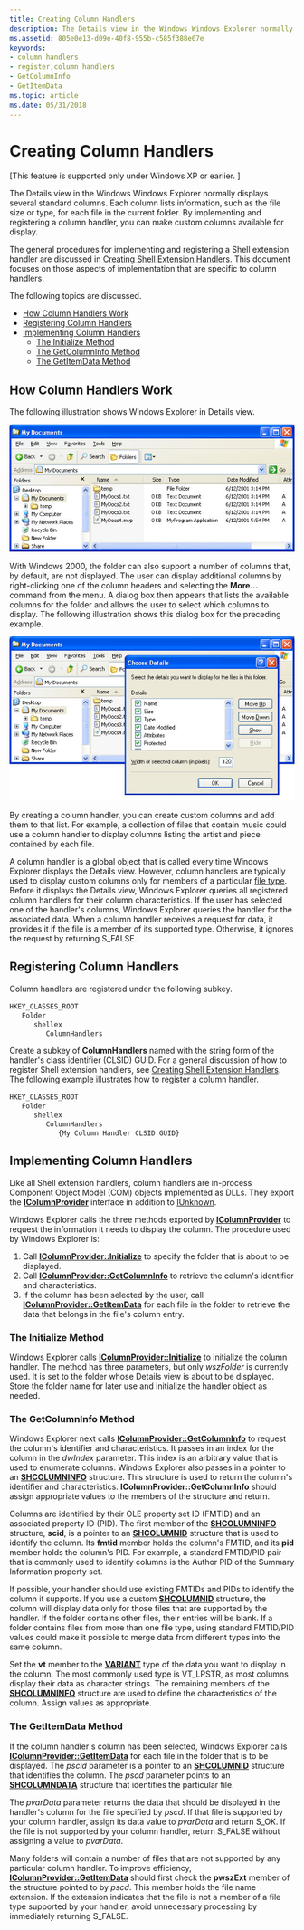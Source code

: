 ```yaml
---
title: Creating Column Handlers
description: The Details view in the Windows Windows Explorer normally displays several standard columns.
ms.assetid: 805e0e13-d09e-40f8-955b-c585f388e07e
keywords:
- column handlers
- register,column handlers
- GetColumnInfo
- GetItemData
ms.topic: article
ms.date: 05/31/2018
---
```


# Creating Column Handlers

\[This feature is supported only under Windows XP or earlier. \]

The Details view in the Windows Windows Explorer normally displays several standard columns. Each column lists information, such as the file size or type, for each file in the current folder. By implementing and registering a column handler, you can make custom columns available for display.

The general procedures for implementing and registering a Shell extension handler are discussed in [Creating Shell Extension Handlers](/windows/desktop/shell/handlers). This document focuses on those aspects of implementation that are specific to column handlers.

The following topics are discussed.

-   [How Column Handlers Work](#how-column-handlers-work)
-   [Registering Column Handlers](#registering-column-handlers)
-   [Implementing Column Handlers](#implementing-column-handlers)
    -   [The Initialize Method](#the-initialize-method)
    -   [The GetColumnInfo Method](#the-getcolumninfo-method)
    -   [The GetItemData Method](#the-getitemdata-method)

## How Column Handlers Work

The following illustration shows Windows Explorer in Details view.

![screen shot of windows explorer in details view](images/columnproviderhandler1.jpg)

With Windows 2000, the folder can also support a number of columns that, by default, are not displayed. The user can display additional columns by right-clicking one of the column headers and selecting the **More...** command from the menu. A dialog box then appears that lists the available columns for the folder and allows the user to select which columns to display. The following illustration shows this dialog box for the preceding example.

![screen shot of windows explorer with the choose details dialog box displayed](images/columnproviderhandler2.jpg)

By creating a column handler, you can create custom columns and add them to that list. For example, a collection of files that contain music could use a column handler to display columns listing the artist and piece contained by each file.

A column handler is a global object that is called every time Windows Explorer displays the Details view. However, column handlers are typically used to display custom columns only for members of a particular [file type](/windows/desktop/shell/fa-file-types). Before it displays the Details view, Windows Explorer queries all registered column handlers for their column characteristics. If the user has selected one of the handler's columns, Windows Explorer queries the handler for the associated data. When a column handler receives a request for data, it provides it if the file is a member of its supported type. Otherwise, it ignores the request by returning S\_FALSE.

## Registering Column Handlers

Column handlers are registered under the following subkey.

```
HKEY_CLASSES_ROOT
   Folder
      shellex
         ColumnHandlers
```

Create a subkey of **ColumnHandlers** named with the string form of the handler's class identifier (CLSID) GUID. For a general discussion of how to register Shell extension handlers, see [Creating Shell Extension Handlers](/windows/desktop/shell/handlers). The following example illustrates how to register a column handler.

```
HKEY_CLASSES_ROOT
   Folder
      shellex
         ColumnHandlers
            {My Column Handler CLSID GUID}
```

## Implementing Column Handlers

Like all Shell extension handlers, column handlers are in-process Component Object Model (COM) objects implemented as DLLs. They export the [**IColumnProvider**](/windows/desktop/api/shlobj/nn-shlobj-icolumnprovider) interface in addition to [IUnknown](/windows/win32/api/unknwn/nn-unknwn-iunknown).

Windows Explorer calls the three methods exported by [**IColumnProvider**](/windows/desktop/api/shlobj/nn-shlobj-icolumnprovider) to request the information it needs to display the column. The procedure used by Windows Explorer is:

1.  Call [**IColumnProvider::Initialize**](/windows/desktop/api/shlobj/nf-shlobj-icolumnprovider-initialize) to specify the folder that is about to be displayed.
2.  Call [**IColumnProvider::GetColumnInfo**](/windows/desktop/api/shlobj/nf-shlobj-icolumnprovider-getcolumninfo) to retrieve the column's identifier and characteristics.
3.  If the column has been selected by the user, call [**IColumnProvider::GetItemData**](/windows/desktop/api/shlobj/nf-shlobj-icolumnprovider-getitemdata) for each file in the folder to retrieve the data that belongs in the file's column entry.

### The Initialize Method

Windows Explorer calls [**IColumnProvider::Initialize**](/windows/desktop/api/shlobj/nf-shlobj-icolumnprovider-initialize) to initialize the column handler. The method has three parameters, but only *wszFolder* is currently used. It is set to the folder whose Details view is about to be displayed. Store the folder name for later use and initialize the handler object as needed.

### The GetColumnInfo Method

Windows Explorer next calls [**IColumnProvider::GetColumnInfo**](/windows/desktop/api/shlobj/nf-shlobj-icolumnprovider-getcolumninfo) to request the column's identifier and characteristics. It passes in an index for the column in the *dwIndex* parameter. This index is an arbitrary value that is used to enumerate columns. Windows Explorer also passes in a pointer to an [**SHCOLUMNINFO**](/windows/desktop/api/shlobj/ns-shlobj-shcolumninfo) structure. This structure is used to return the column's identifier and characteristics. **IColumnProvider::GetColumnInfo** should assign appropriate values to the members of the structure and return.

Columns are identified by their OLE property set ID (FMTID) and an associated property ID (PID). The first member of the [**SHCOLUMNINFO**](/windows/desktop/api/shlobj/ns-shlobj-shcolumninfo) structure, **scid**, is a pointer to an [**SHCOLUMNID**](/windows/desktop/shell/objects) structure that is used to identify the column. Its **fmtid** member holds the column's FMTID, and its **pid** member holds the column's PID. For example, a standard FMTID/PID pair that is commonly used to identify columns is the Author PID of the Summary Information property set.

If possible, your handler should use existing FMTIDs and PIDs to identify the column it supports. If you use a custom [**SHCOLUMNID**](/windows/desktop/shell/objects) structure, the column will display data only for those files that are supported by the handler. If the folder contains other files, their entries will be blank. If a folder contains files from more than one file type, using standard FMTID/PID values could make it possible to merge data from different types into the same column.

Set the **vt** member to the [**VARIANT**](/windows/win32/api/oaidl/ns-oaidl-variant) type of the data you want to display in the column. The most commonly used type is VT\_LPSTR, as most columns display their data as character strings. The remaining members of the [**SHCOLUMNINFO**](/windows/desktop/api/shlobj/ns-shlobj-shcolumninfo) structure are used to define the characteristics of the column. Assign values as appropriate.

### The GetItemData Method

If the column handler's column has been selected, Windows Explorer calls [**IColumnProvider::GetItemData**](/windows/desktop/api/shlobj/nf-shlobj-icolumnprovider-getitemdata) for each file in the folder that is to be displayed. The *pscid* parameter is a pointer to an [**SHCOLUMNID**](/windows/desktop/shell/objects) structure that identifies the column. The *pscd* parameter points to an [**SHCOLUMNDATA**](/windows/desktop/api/shlobj/ns-shlobj-shcolumndata) structure that identifies the particular file.

The *pvarData* parameter returns the data that should be displayed in the handler's column for the file specified by *pscd*. If that file is supported by your column handler, assign its data value to *pvarData* and return S\_OK. If the file is not supported by your column handler, return S\_FALSE without assigning a value to *pvarData*.

Many folders will contain a number of files that are not supported by any particular column handler. To improve efficiency, [**IColumnProvider::GetItemData**](/windows/desktop/api/shlobj/nf-shlobj-icolumnprovider-getitemdata) should first check the **pwszExt** member of the structure pointed to by *pscd*. This member holds the file name extension. If the extension indicates that the file is not a member of a file type supported by your handler, avoid unnecessary processing by immediately returning S\_FALSE.

 

 